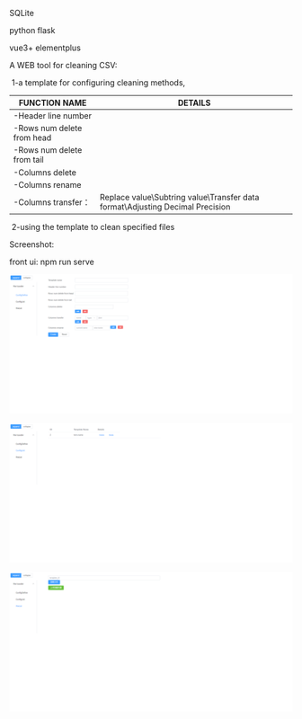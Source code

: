 

SQLite

python flask 

vue3+ elementplus



A WEB tool for cleaning CSV:

​		 1-a template for configuring cleaning methods, 				

| FUNCTION NAME              | DETAILS                                                      |
| -------------------------- | ------------------------------------------------------------ |
| -Header line number        |                                                              |
| -Rows num delete from head |                                                              |
| -Rows num delete from tail |                                                              |
| -Columns delete            |        
| -Columns rename            |   |
| -Columns transfer：        | Replace value\Subtring value\Transfer data format\Adjusting Decimal Precision |

​		 2-using the template to clean specified files





Screenshot:

front ui:  npm run serve



![image-20240501224032261](readme.assets/image-20240501224032261.png)

![image-20240501224041220](readme.assets/image-20240501224041220.png)

![image-20240501224052535](readme.assets/image-20240501224052535.png)

